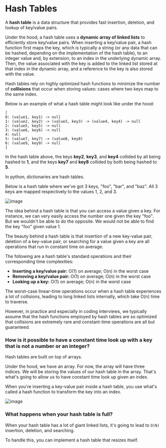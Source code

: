 # Hash Tables

A **hash table** is a data structure that provides fast insertion, deletion, and lookup of key/value pairs.

Under the hood, a hash table uses a **dynamic array of linked lists** to efficiently store key/value pairs. When inserting a key/value pair, a hash function first maps the key, which is typically a string (or any data that can be hashed, depending on the implementation of the hash table), to an integer value and, by extension, to an index in the underlying dynamic array. Then, the value associated with the key is added to the linked list stored at that index in the dynamic array, and a reference to the key is also stored with the value.

Hash tables rely on highly optimized hash functions to minimize the number of **collisions** that occur when storing values: cases where two keys map to the same index.

Below is an example of what a hash table might look like under the hood:

```
[
0: (value1, key1) -> null
1: (value2, key2) -> (value3, key3) -> (value4, key4) -> null
2: (value5, key5) -> null
3: (value6, key6) -> null
4: null
5: (value7, key7) -> (value8, key8)
6: (value9, key9) -> null
]
```

In the hash table above, the keys **key2**, **key3**, and **key4** collided by all being hashed to **1**, and the keys **key7** and **key8** collided by both being hashed to **5**.

In python, dictionaries are hash tables.

Below is a hash table where we've got 3 keys, "foo", "bar", and "baz". All 3 keys are mapped respectively to the values 1, 2, and 3.

![image](https://github.com/KellzCodes/python_interview/assets/19383145/589016f9-8cdd-4315-b76e-b44ef6232f8c)

The idea behind a hash table is that you can access a value given a key. For instance, we can very easily access the number one given the key "foo". But we wouldn't be able to do the opposite. We would not be able to find the key "foo" given value 1.

The beauty behind a hash table is that insertion of a new key-value pair, deletion of a key-value pair, or searching for a value given a key are all operations that run in constant time on average.

The following are a hash table's standard operations and their corresponding time complexities:

- **Inserting a key/value pair:** O(1) on average; O(n) in the worst case
- **Removing a key/value pair:** O(1) on average; O(n) in the worst case
- **Looking up a key:** O(1) on average; O(n) in the worst case

The worst-case linear-time operations occur when a hash table experiences a lot of collisions, leading to long linked lists internally, which take O(n) time to traverse.

However, in practice and especially in coding interviews, we typically assume that the hash functions employed by hash tables are so optimized that collisions are extremely rare and constant-time operations are all but guaranteed.

### How is it possible to have a constant time look up with a key that is not a number or an integer?

Hash tables are built on top of arrays. 

Under the hood, we have an array. For now, the array will have three indices. We will be storing the values of our hash table in the array. That's what's going to allow us to have constant time look up given an index. 

When you're inserting a key-value pair inside a hash table, you use what's called a hash function to transform the key into an index. 

![image](https://github.com/KellzCodes/python_interview/assets/19383145/789c0073-35dc-400f-8ecd-0bea74b86b48)

### What happens when your hash table is full?

When your hash table has a lot of giant linked lists, it's going to lead to `O(N)` insertion, deletion, and searching.  

To handle this, you can implement a hash table that resizes itself. 
